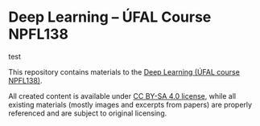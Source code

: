 # Deep Learning – ÚFAL Course NPFL138

test

This repository contains materials to the
[Deep Learning (ÚFAL course NPFL138)](http://ufal.mff.cuni.cz/courses/npfl138).

All created content is available under
[CC BY-SA 4.0 license](https://creativecommons.org/licenses/by-sa/4.0/),
while all existing materials (mostly images and excerpts from papers) are
properly referenced and are subject to original licensing.
